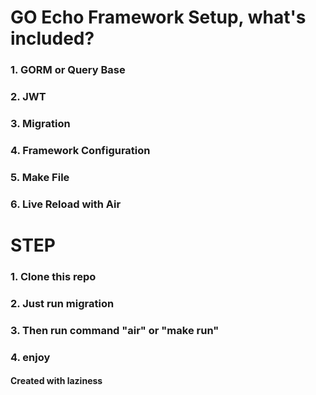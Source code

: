 # GO Echo Framework Setup, what's included?

### 1. GORM or Query Base
### 2. JWT
### 3. Migration
### 4. Framework Configuration
### 5. Make File
### 6. Live Reload with Air

# STEP
### 1. Clone this repo
### 2. Just run migration
### 3. Then run command "air" or "make run"
### 4. enjoy

#### Created with laziness
